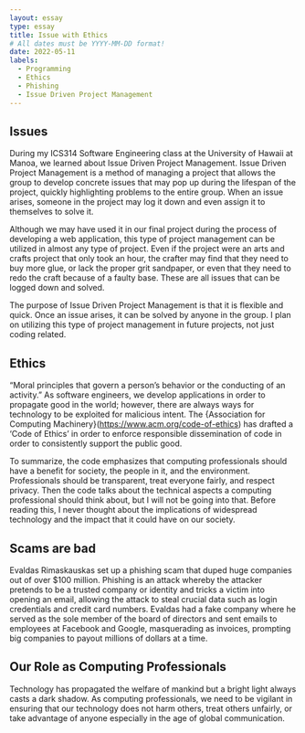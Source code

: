 ```yaml
---
layout: essay
type: essay
title: Issue with Ethics
# All dates must be YYYY-MM-DD format!
date: 2022-05-11
labels:
  - Programming
  - Ethics
  - Phishing
  - Issue Driven Project Management
---
```


## Issues

During my ICS314 Software Engineering class at the University of Hawaii at Manoa, we learned about Issue Driven Project Management. Issue Driven Project Management is a method of managing a project that allows the group to develop concrete issues that may pop up during the lifespan of the project, quickly highlighting problems to the entire group. When an issue arises, someone in the project may log it down and even assign it to themselves to solve it.

Although we may have used it in our final project during the process of developing a web application, this type of project management can be utilized in almost any type of project. Even if the project were an arts and crafts project that only took an hour, the crafter may find that they need to buy more glue, or lack the proper grit sandpaper, or even that they need to redo the craft because of a faulty base. These are all issues that can be logged down and solved. 

The purpose of Issue Driven Project Management is that it is flexible and quick. Once an issue arises, it can be solved by anyone in the group. I plan on utilizing this type of project management in future projects, not just coding related.

## Ethics

“Moral principles that govern a person’s behavior or the conducting of an activity.” As software engineers, we develop applications in order to propagate good in the world; however, there are always ways for technology to be exploited for malicious intent. The {Association for Computing Machinery}(https://www.acm.org/code-of-ethics) has drafted a ‘Code of Ethics’ in order to enforce responsible dissemination of code in order to consistently support the public good.

To summarize, the code emphasizes that computing professionals should have a benefit for society, the people in it, and the environment. Professionals should be transparent, treat everyone fairly, and respect privacy. Then the code talks about the technical aspects a computing professional should think about, but I will not be going into that. Before reading this, I never thought about the implications of widespread technology and the impact that it could have on our society. 

## Scams are bad

Evaldas Rimaskauskas set up a phishing scam that duped huge companies out of over $100 million. Phishing is an attack whereby the attacker pretends to be a trusted company or identity and tricks a victim into opening an email, allowing the attack to steal crucial data such as login credentials and credit card numbers. Evaldas had a fake company where he served as the sole member of the board of directors and sent emails to employees at Facebook and Google, masquerading as invoices, prompting big companies to payout millions of dollars at a time.

## Our Role as Computing Professionals

Technology has propagated the welfare of mankind but a bright light always casts a dark shadow. As computing professionals, we need to be vigilant in ensuring that our technology does not harm others, treat others unfairly, or take advantage of anyone especially in the age of global communication.

